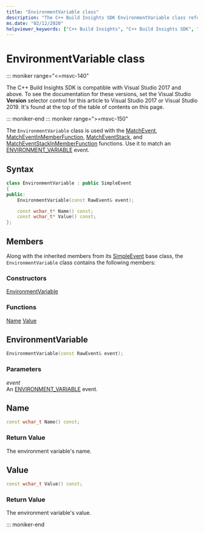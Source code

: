 ```yaml
---
title: "EnvironmentVariable class"
description: "The C++ Build Insights SDK EnvironmentVariable class reference."
ms.date: "02/12/2020"
helpviewer_keywords: ["C++ Build Insights", "C++ Build Insights SDK", "EnvironmentVariable", "throughput analysis", "build time analysis", "vcperf.exe"]
---
```

# EnvironmentVariable class

::: moniker range="<=msvc-140"

The C++ Build Insights SDK is compatible with Visual Studio 2017 and above. To see the documentation for these versions, set the Visual Studio **Version** selector control for this article to Visual Studio 2017 or Visual Studio 2019. It's found at the top of the table of contents on this page.

::: moniker-end
::: moniker range=">=msvc-150"

The `EnvironmentVariable` class is used with the [MatchEvent](../functions/match-event.md), [MatchEventInMemberFunction](../functions/match-event-in-member-function.md), [MatchEventStack](../functions/match-event-stack.md), and [MatchEventStackInMemberFunction](../functions/match-event-stack-in-member-function.md) functions. Use it to match an [ENVIRONMENT_VARIABLE](../event-table.md#environment-variable) event.

## Syntax

```cpp
class EnvironmentVariable : public SimpleEvent
{
public:
    EnvironmentVariable(const RawEvent& event);

    const wchar_t* Name() const;
    const wchar_t* Value() const;
};
```

## Members

Along with the inherited members from its [SimpleEvent](simple-event.md) base class, the `EnvironmentVariable` class contains the following members:

### Constructors

[EnvironmentVariable](#environment-variable)

### Functions

[Name](#name)
[Value](#value)

## <a name="environment-variable"></a> EnvironmentVariable

```cpp
EnvironmentVariable(const RawEvent& event);
```

### Parameters

*event*\
An [ENVIRONMENT_VARIABLE](../event-table.md#environment-variable) event.

## <a name="name"></a> Name

```cpp
const wchar_t Name() const;
```

### Return Value

The environment variable's name.

## <a name="value"></a> Value

```cpp
const wchar_t Value() const;
```

### Return Value

The environment variable's value.

::: moniker-end
